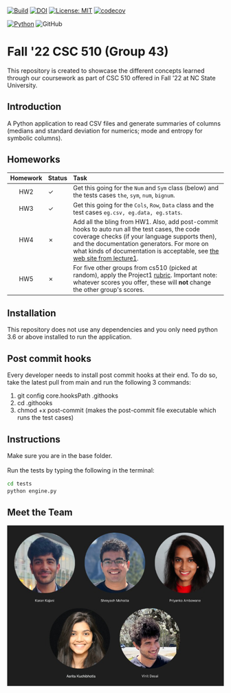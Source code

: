 [![Build](https://github.com/sam16222/CSC510_43/actions/workflows/python-app.yml/badge.svg)](https://github.com/sam16222/CSC510_43/actions/workflows/python-app.yml)
[![DOI](https://zenodo.org/badge/529913763.svg)](https://zenodo.org/badge/latestdoi/529913763)
[![License: MIT](https://img.shields.io/badge/License-MIT-yellow.svg)](https://opensource.org/licenses/MIT)
[![codecov](https://codecov.io/gh/sam16222/CSC510_43/branch/main/graph/badge.svg?token=K88TJ7RBIW)](https://codecov.io/gh/sam16222/CSC510_43)


[![Python](https://img.shields.io/badge/python-3670A0?style=for-the-badge&logo=python&logoColor=ffdd54)](https://www.python.org/)
![GitHub](https://img.shields.io/badge/github-181717?style=for-the-badge&logo=github&logoColor=white)
# Fall '22 CSC 510 (Group 43)
This repository is created to showcase the different concepts learned through our coursework as part of CSC 510 offered in Fall '22 at NC State University.

## Introduction
A Python application to read CSV files and generate summaries of columns (medians and standard deviation for numerics; mode and entropy for symbolic columns).

## Homeworks
|Homework| Status| Task|
|:------:|:------|:------|
|HW2     |&check;|Get this going for the `Num` and `Sym` class (below) and the tests cases `the`, `sym`, `num`, `bignum`.|
|HW3     |&check;|Get this going for the `Cols`, `Row`, `Data` class and the test cases `eg.csv, eg.data, eg.stats`.|
|HW4     |&cross;|Add all the bling from HW1. Also, add post-commit hooks to auto run all the test cases, the code coverage checks (if your language supports then), and the documentation generators.  For more on what kinds of documentation is acceptable, see [the web site from lecture1](https://user-images.githubusercontent.com/29195/130997647-d933884e-8e5c-4f0c-a367-6a5d69bb1df1.png).|
|HW5     |&cross;|For five other groups from cs510 (picked at random), apply the Project1 [rubric](https://github.com/txt/se22/blob/main/docs/proj1.md#rubric).  Important note: whatever scores you offer, these will **not** change the other group's scores.|

## Installation
This repository does not use any dependencies and you only need python 3.6 or above installed to run the application.

## Post commit hooks
Every developer needs to install post commit hooks at their end. To do so, take the latest pull from main and run the following
3 commands:
   1. git config core.hooksPath .githooks
   2. cd .githooks
   3. chmod +x post-commit (makes the post-commit file executable which runs the test cases)

## Instructions
Make sure you are in the base folder.<br><br>
Run the tests by typing the following in the terminal:
```bash
cd tests
python engine.py
```

## Meet the Team
![Team](assets/team_edit.png)
